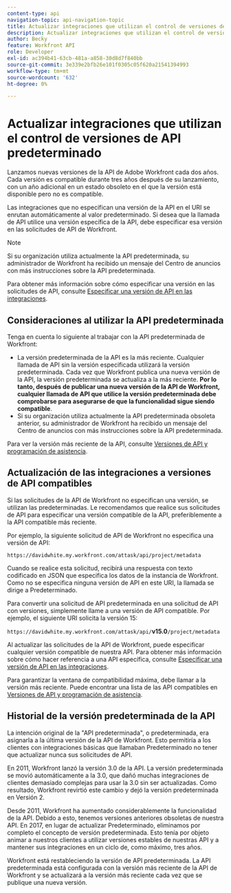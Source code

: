 ```yaml
---
content-type: api
navigation-topic: api-navigation-topic
title: Actualizar integraciones que utilizan el control de versiones de API predeterminado
description: Actualizar integraciones que utilizan el control de versiones de API predeterminado
author: Becky
feature: Workfront API
role: Developer
exl-id: ac394b41-63cb-481a-a858-30d8d7f840bb
source-git-commit: 3e339e2bfb26e101f0305c05f620a21541394993
workflow-type: tm+mt
source-wordcount: '632'
ht-degree: 0%

---
```


# Actualizar integraciones que utilizan el control de versiones de API predeterminado

Lanzamos nuevas versiones de la API de Adobe Workfront cada dos años. Cada versión es compatible durante tres años después de su lanzamiento, con un año adicional en un estado obsoleto en el que la versión está disponible pero no es compatible.

Las integraciones que no especifican una versión de la API en el URI se enrutan automáticamente al valor predeterminado. Si desea que la llamada de API utilice una versión específica de la API, debe especificar esa versión en las solicitudes de API de Workfront.

>[!NOTE]
>
>Si su organización utiliza actualmente la API predeterminada, su administrador de Workfront ha recibido un mensaje del Centro de anuncios con más instrucciones sobre la API predeterminada.

Para obtener más información sobre cómo especificar una versión en las solicitudes de API, consulte [Especificar una versión de API en las integraciones](../../wf-api/api/specify-api-version-integrations.md).

## Consideraciones al utilizar la API predeterminada

Tenga en cuenta lo siguiente al trabajar con la API predeterminada de Workfront:

* La versión predeterminada de la API es la más reciente. Cualquier llamada de API sin la versión especificada utilizará la versión predeterminada. Cada vez que Workfront publica una nueva versión de la API, la versión predeterminada se actualiza a la más reciente. **Por lo tanto, después de publicar una nueva versión de la API de Workfront, cualquier llamada de API que utilice la versión predeterminada debe comprobarse para asegurarse de que la funcionalidad sigue siendo compatible**.
* Si su organización utiliza actualmente la API predeterminada obsoleta anterior, su administrador de Workfront ha recibido un mensaje del Centro de anuncios con más instrucciones sobre la API predeterminada.

Para ver la versión más reciente de la API, consulte [Versiones de API y programación de asistencia](../../wf-api/api/api-version-support-schedule.md).

## Actualización de las integraciones a versiones de API compatibles

Si las solicitudes de la API de Workfront no especifican una versión, se utilizan las predeterminadas. Le recomendamos que realice sus solicitudes de API para especificar una versión compatible de la API, preferiblemente a la API compatible más reciente.

Por ejemplo, la siguiente solicitud de API de Workfront no especifica una versión de API:

`https://davidwhite.my.workfront.com/attask/api/project/metadata`

Cuando se realice esta solicitud, recibirá una respuesta con texto codificado en JSON que especifica los datos de la instancia de Workfront. Como no se especifica ninguna versión de API en este URI, la llamada se dirige a Predeterminado.

Para convertir una solicitud de API predeterminada en una solicitud de API con versiones, simplemente llame a una versión de API compatible. Por ejemplo, el siguiente URI solicita la versión 15:

`https://davidwhite.my.workfront.com/attask/api/`**v15.0**`/project/metadata`

Al actualizar las solicitudes de la API de Workfront, puede especificar cualquier versión compatible de nuestra API. Para obtener más información sobre cómo hacer referencia a una API específica, consulte [Especificar una versión de API en las integraciones](../../wf-api/api/specify-api-version-integrations.md).

Para garantizar la ventana de compatibilidad máxima, debe llamar a la versión más reciente. Puede encontrar una lista de las API compatibles en [Versiones de API y programación de asistencia](../../wf-api/api/api-version-support-schedule.md).

## Historial de la versión predeterminada de la API

La intención original de la &quot;API predeterminada&quot;, o predeterminada, era asignarla a la última versión de la API de Workfront. Esto permitiría a los clientes con integraciones básicas que llamaban Predeterminado no tener que actualizar nunca sus solicitudes de API.

En 2011, Workfront lanzó la versión 3.0 de la API. La versión predeterminada se movió automáticamente a la 3.0, que dañó muchas integraciones de clientes demasiado complejas para usar la 3.0 sin ser actualizadas. Como resultado, Workfront revirtió este cambio y dejó la versión predeterminada en Versión 2.

Desde 2011, Workfront ha aumentado considerablemente la funcionalidad de la API. Debido a esto, tenemos versiones anteriores obsoletas de nuestra API. En 2017, en lugar de actualizar Predeterminado, eliminamos por completo el concepto de versión predeterminada. Esto tenía por objeto animar a nuestros clientes a utilizar versiones estables de nuestras API y a mantener sus integraciones en un ciclo de, como máximo, tres años.

Workfront está restableciendo la versión de API predeterminada. La API predeterminada está configurada con la versión más reciente de la API de Workfront y se actualizará a la versión más reciente cada vez que se publique una nueva versión.

